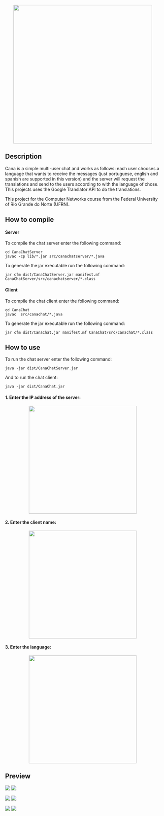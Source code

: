 <p align="center"><img src ="img/cana-icon.png" width="450px"/></p>

## Description

Cana is a simple multi-user chat and works as follows: each user chooses a language that wants to receive the messages (just portuguese, english and spanish are supported in this version) and the server will request the translations and send to the users according to with the language of chose. This projects uses the Google Translator API to do the translations.

This project for the Computer Networks course from the Federal University of Rio Grande do Norte (UFRN).

## How to compile

#### Server

To compile the chat server enter the following command:

	cd CanaChatServer
	javac -cp lib/*.jar src/canachatserver/*.java

To generate the jar executable run the following command:

	jar cfm dist/CanaChatServer.jar manifest.mf CanaChatServer/src/canachatserver/*.class

#### Client

To compile the chat client enter the following command:

	cd CanaChat
	javac  src/canachat/*.java

To generate the jar executable run the following command:

	jar cfm dist/CanaChat.jar manifest.mf CanaChat/src/canachat/*.class

## How to use

To run the chat server enter the following command:

	java -jar dist/CanaChatServer.jar

And to run the chat client:

	java -jar dist/CanaChat.jar

#### 1. Enter the IP address of the server:

<p align="center"><img src ="img/chat-i.png" width="350px"/></p>

#### 2. Enter the client name:

<p align="center"><img src ="img/chat-ii.png" width="350px"/></p>

#### 3. Enter the language:

<p align="center"><img src ="img/chat-iii.png" width="350px"/></p>

## Preview

<!-- <p align="center"><img src ="img/chat-sample-i.png" width="350px"/></p><p align="center"><img src ="img/chat-sample-ii.png" width="350px"/></p> -->

![](img/chat-sample-i.png) ![](img/chat-sample-ii.png)

![](img/chat-sample-iii.png) ![](img/chat-sample-iv.png)

![](img/chat-sample-v.png) ![](img/chat-sample-vi.png)
